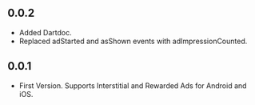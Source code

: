 ## 0.0.2

- Added Dartdoc.
- Replaced adStarted and asShown events with adImpressionCounted.

## 0.0.1

- First Version. Supports Interstitial and Rewarded Ads for Android and iOS.
